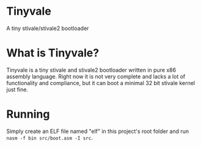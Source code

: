 # Tinyvale
A tiny stivale/stivale2 bootloader

# What is Tinyvale?
Tinyvale is a tiny stivale and stivale2 bootloader written in pure x86 assembly language. Right now it is not very complete and lacks a lot of functionality and compliance, but it can boot a minimal 32 bit stivale kernel just fine.

# Running
Simply create an ELF file named "elf" in this project's root folder and run `nasm -f bin src/boot.asm -I src`.